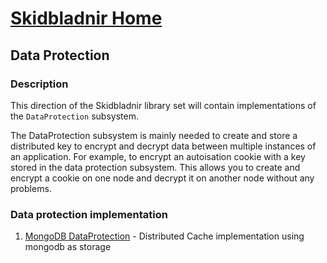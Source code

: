 # [Skidbladnir Home](../../README.md)
## Data Protection

### Description
This direction of the Skidbladnir library set will contain implementations of the `DataProtection` subsystem.

The DataProtection subsystem is mainly needed to create and store a distributed key to encrypt and decrypt data between multiple instances of an application. For example, to encrypt an autoisation cookie with a key stored in the data protection subsystem. This allows you to create and encrypt a cookie on one node and decrypt it on another node without any problems.

### Data protection implementation

1. [MongoDB DataProtection](Skidbladnir.DataProtection.MongoDb/README.md) - Distributed Cache implementation using mongodb as storage